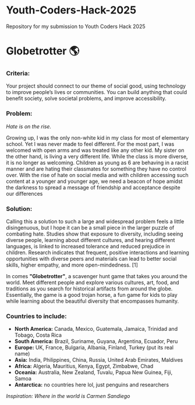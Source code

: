 # Youth-Coders-Hack-2025
Repository for my submission to Youth Coders Hack 2025

# Globetrotter 🌎

### Criteria:
Your project should connect to our theme of social good, using technology to improve people’s lives or communities. You can build anything that could benefit society, solve societal problems, and improve accessibility. 

### Problem:
*Hate is on the rise.*   

Growing up, I was the only non-white kid in my class for most of elementary school. Yet I was never made to feel different. For the most part, I was welcomed with open arms and was treated like any other kid. My sister on the other hand, is living a very different life. While the class is more diverse, it is no longer as welcoming. Children as young as 6 are behaving in a racist manner and are hating their classmates for something they have no control over. With the rise of hate on social media and with children accessing such content at a younger and younger age, we need a beacon of hope amidst the darkness to spread a message of friendship and acceptance despite our differences 

### Solution:
Calling this a solution to such a large and widespread problem feels a little disingenuous, but I hope it can be a small piece in the larger puzzle of combating hate. Studies show that exposure to diversity, including seeing diverse people, learning about different cultures, and hearing different languages, is linked to increased tolerance and reduced prejudice in children. Research indicates that frequent, positive interactions and learning opportunities with diverse peers and materials can lead to better social skills, higher empathy, and more open-mindedness. [1]  
 
In comes **"Globetrotter"**, a scavenger hunt game that takes you around the world. Meet different people and explore various cultures, art, food, and traditions as you search for historical artifacts from around the globe. Essentially, the game is a good trojan horse, a fun game for kids to play while learning about the beautiful diversity that encompasses humanity.   

 

### Countries to include: 

- **North America:** Canada, Mexico, Guatemala, Jamaica, Trinidad and Tobago, Costa Rica
- **South America:** Brazil, Suriname, Guyana, Argentina, Ecuador, Peru
- **Europe:** UK, France, Bulgaria, Albania, Finland, Turkey (put its real name)
- **Asia:** India, Philippines,  China, Russia, United Arab Emirates, Maldives
- **Africa:** Algeria, Mauritius, Kenya, Egypt, Zimbabwe, Chad
- **Oceania:** Australia, New Zealand, Tuvalu, Papua New Guinea, Fiji, Samoa
- **Antarctica:** no countries here lol, just penguins and researchers  

 *Inspiration: Where in the world is Carmen Sandiego* 

 

 
